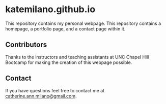 # katemilano.github.io
This repository contains my personal webpage.  This repository contains a homepage, a portfolio page, and a contact page within it.

## Contributors

Thanks to the instructors and teaching assistants at UNC Chapel Hill Bootcamp for making the creation of this webpage possible. 

## Contact

If you have questions feel free to contact me at catherine.ann.milano@gmail.com. 
